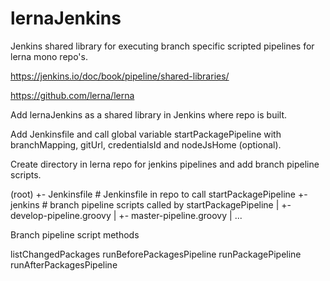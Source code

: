 # lernaJenkins

Jenkins shared library for executing branch specific scripted pipelines for lerna mono repo's.

https://jenkins.io/doc/book/pipeline/shared-libraries/

https://github.com/lerna/lerna

Add lernaJenkins as a shared library in Jenkins where repo is built.

Add Jenkinsfile and call global variable startPackagePipeline with branchMapping, gitUrl, credentialsId and nodeJsHome (optional).

Create directory in lerna repo for jenkins pipelines and add branch pipeline scripts.

(root)
+- Jenkinsfile           # Jenkinsfile in repo to call startPackagePipeline
+- jenkins               # branch pipeline scripts called by startPackagePipeline
|   +- develop-pipeline.groovy
|   +- master-pipeline.groovy
|   ...

Branch pipeline script methods

listChangedPackages
runBeforePackagesPipeline
runPackagePipeline
runAfterPackagesPipeline


